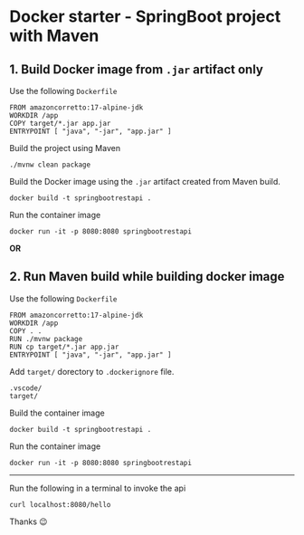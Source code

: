 # Docker starter - SpringBoot project with Maven

## 1. Build Docker image from `.jar` artifact only
Use the following `Dockerfile`
```
FROM amazoncorretto:17-alpine-jdk
WORKDIR /app
COPY target/*.jar app.jar
ENTRYPOINT [ "java", "-jar", "app.jar" ]
```
Build the project using Maven
```
./mvnw clean package
```
Build the Docker image using the `.jar` artifact created from Maven build.
```
docker build -t springbootrestapi .
```
Run the container image
```
docker run -it -p 8080:8080 springbootrestapi
```
**OR**
## 2. Run Maven build while building docker image
Use the following `Dockerfile`
```
FROM amazoncorretto:17-alpine-jdk
WORKDIR /app
COPY . .
RUN ./mvnw package
RUN cp target/*.jar app.jar
ENTRYPOINT [ "java", "-jar", "app.jar" ]
```
Add `target/` dorectory to `.dockerignore` file.
```
.vscode/
target/
```
Build the container image
```
docker build -t springbootrestapi .
```
Run the container image
```
docker run -it -p 8080:8080 springbootrestapi
```
---
Run the following in a terminal to invoke the api
```
curl localhost:8080/hello
```
Thanks 😉


